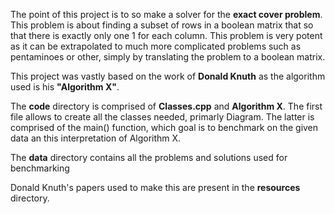 The point of this project is to so make a solver for the **exact cover problem**. This problem is about finding a subset of rows in a boolean matrix that so that there is exactly only one 1 for each column. This problem is very potent as it can be extrapolated to much more complicated problems such as pentaminoes or other, simply by translating the problem to a boolean matrix.

This project was vastly based on the work of **Donald Knuth** as the algorithm used is his **"Algorithm X"**.

The **code** directory is comprised of **Classes.cpp** and **Algorithm X**. The first file allows to create all the classes needed, primarly Diagram. The latter is comprised of the main() function, which goal is to benchmark on the given data an this interpretation of Algorithm X.

The **data** directory contains all the problems and solutions used for benchmarking

Donald Knuth's papers used to make this are present in the **resources** directory.